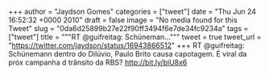
+++
author = "Jaydson Gomes"
categories = ["tweet"]
date = "Thu Jun 24 16:52:32 +0000 2010"
draft = false
image = "No media found for this Tweet"
slug = "0da6d25899b27e22f90ff3494f6e7de34fc9234a"
tags = ["tweet"]
title = """RT @guifreitag: Schüneman..."""
tweet = true
tweet_url = "https://twitter.com/jaydson/status/16943866512"
+++
RT @guifreitag: Schünemann dentro do Dilúvio, Paulo Brito causa capotagem. É viral da próx campanha d trânsito da RBS? http://bit.ly/biU8x6

